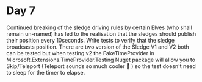 

# Day 7

Continued breaking of the sledge driving rules by certain Elves (who shall remain un-named) has 
led to the realisation that the sledges should publish their position every 10seconds.
Write tests to verify that the sledge broadcasts position. There are two version of the Sledge V1 and V2
both can be tested but when testing v2 the FakeTimeProvider in Microsoft.Extensions.TimeProvider.Testing
Nuget package will allow you to Skip/Teleport (Teleport sounds so much cooler 🙂 ) so the test doesn't need
to sleep for the timer to elapse.